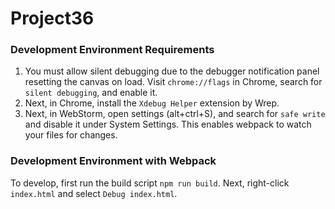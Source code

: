# Project36

### Development Environment Requirements
1. You must allow silent debugging due to the debugger notification panel resetting the canvas on
load. Visit `chrome://flags` in Chrome, search for `silent debugging`, and enable it.
2. Next, in Chrome, install the `Xdebug Helper` extension by Wrep.
3. Next, in WebStorm, open settings (alt+ctrl+S), and search for `safe write` and disable it under
System Settings. This enables webpack to watch your files for changes.

### Development Environment with Webpack
To develop, first run the build script `npm run build`.
Next, right-click `index.html` and select `Debug index.html`.
